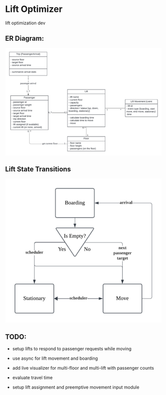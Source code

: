 # Lift Optimizer
lift optimization dev

## ER Diagram:
![Data model](ER.png "ERD")

## Lift State Transitions
![Transition Diagram](StateDiagram.png "Lift State Transitions")

## TODO:
- setup lifts to respond to passenger requests while moving
- use async for lift movement and boarding

- add live visualizer for multi-floor and multi-lift with passenger counts

- evaluate travel time

- setup lift assignment and preemptive movement input module
